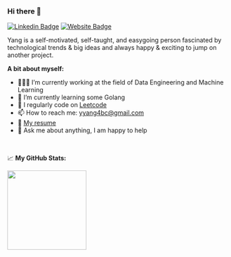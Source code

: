 ### Hi there 👋

[![Linkedin Badge](https://img.shields.io/badge/-LinkedIn-0e76a8?style=flat-square&logo=Linkedin&logoColor=white)](https://www.linkedin.com/in/yang-yang-105344aa/)
[![Website Badge](https://img.shields.io/badge/Website-3b5998?style=flat-square&logo=google-chrome&logoColor=white)](https://yanyang729.github.io/)

Yang is a self-motivated, self-taught, and easygoing person fascinated by technological trends & big ideas and always happy & exciting to jump on another project.

**A bit about myself:**

- 👨🏻‍💻 I’m currently working at the field of Data Engineering and Machine Learning
- 🚀 I’m currently learning some Golang
- 📝 I regularly code on [Leetcode](https://leetcode.com/yangyang729/)
- 📫 How to reach me: yyang4bc@gmail.com
- 📝 [My resume](https://github.com/yanyang729/resume/blob/master/resume%20Yang%20Yang.pdf)
- 💬 Ask me about anything, I am happy to help

</br>

📈 **My GitHub Stats:**

<p>
  <img height="180em" src="https://github-readme-stats.vercel.app/api?username=yanyang729&show_icons=true&hide_border=true&&count_private=true&include_all_commits=true" />
</p>
